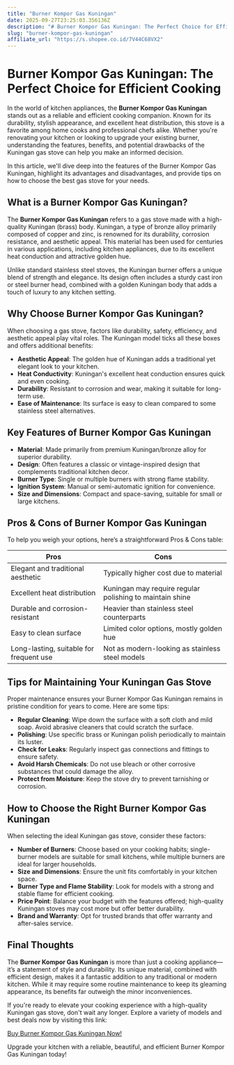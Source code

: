 ```yaml
---
title: "Burner Kompor Gas Kuningan"
date: 2025-09-27T23:25:03.356136Z
description: "# Burner Kompor Gas Kuningan: The Perfect Choice for Efficient Cooking..."
slug: "burner-kompor-gas-kuningan"
affiliate_url: "https://s.shopee.co.id/7V44C68VX2"
---
```

# Burner Kompor Gas Kuningan: The Perfect Choice for Efficient Cooking

In the world of kitchen appliances, the **Burner Kompor Gas Kuningan** stands out as a reliable and efficient cooking companion. Known for its durability, stylish appearance, and excellent heat distribution, this stove is a favorite among home cooks and professional chefs alike. Whether you're renovating your kitchen or looking to upgrade your existing burner, understanding the features, benefits, and potential drawbacks of the Kuningan gas stove can help you make an informed decision.

In this article, we'll dive deep into the features of the Burner Kompor Gas Kuningan, highlight its advantages and disadvantages, and provide tips on how to choose the best gas stove for your needs.

## What is a Burner Kompor Gas Kuningan?

The **Burner Kompor Gas Kuningan** refers to a gas stove made with a high-quality Kuningan (brass) body. Kuningan, a type of bronze alloy primarily composed of copper and zinc, is renowned for its durability, corrosion resistance, and aesthetic appeal. This material has been used for centuries in various applications, including kitchen appliances, due to its excellent heat conduction and attractive golden hue.

Unlike standard stainless steel stoves, the Kuningan burner offers a unique blend of strength and elegance. Its design often includes a sturdy cast iron or steel burner head, combined with a golden Kuningan body that adds a touch of luxury to any kitchen setting.

## Why Choose Burner Kompor Gas Kuningan?

When choosing a gas stove, factors like durability, safety, efficiency, and aesthetic appeal play vital roles. The Kuningan model ticks all these boxes and offers additional benefits:

- **Aesthetic Appeal**: The golden hue of Kuningan adds a traditional yet elegant look to your kitchen.
- **Heat Conductivity**: Kuningan's excellent heat conduction ensures quick and even cooking.
- **Durability**: Resistant to corrosion and wear, making it suitable for long-term use.
- **Ease of Maintenance**: Its surface is easy to clean compared to some stainless steel alternatives.

## Key Features of Burner Kompor Gas Kuningan

- **Material**: Made primarily from premium Kuningan/bronze alloy for superior durability.
- **Design**: Often features a classic or vintage-inspired design that complements traditional kitchen decor.
- **Burner Type**: Single or multiple burners with strong flame stability.
- **Ignition System**: Manual or semi-automatic ignition for convenience.
- **Size and Dimensions**: Compact and space-saving, suitable for small or large kitchens.

## Pros & Cons of Burner Kompor Gas Kuningan

To help you weigh your options, here’s a straightforward Pros & Cons table:

| Pros                                      | Cons                                |
|-------------------------------------------|-------------------------------------|
| Elegant and traditional aesthetic       | Typically higher cost due to material |
| Excellent heat distribution               | Kuningan may require regular polishing to maintain shine |
| Durable and corrosion-resistant          | Heavier than stainless steel counterparts |
| Easy to clean surface                     | Limited color options, mostly golden hue |
| Long-lasting, suitable for frequent use | Not as modern-looking as stainless steel models |

## Tips for Maintaining Your Kuningan Gas Stove

Proper maintenance ensures your Burner Kompor Gas Kuningan remains in pristine condition for years to come. Here are some tips:

- **Regular Cleaning**: Wipe down the surface with a soft cloth and mild soap. Avoid abrasive cleaners that could scratch the surface.
- **Polishing**: Use specific brass or Kuningan polish periodically to maintain its luster.
- **Check for Leaks**: Regularly inspect gas connections and fittings to ensure safety.
- **Avoid Harsh Chemicals**: Do not use bleach or other corrosive substances that could damage the alloy.
- **Protect from Moisture**: Keep the stove dry to prevent tarnishing or corrosion.

## How to Choose the Right Burner Kompor Gas Kuningan

When selecting the ideal Kuningan gas stove, consider these factors:

- **Number of Burners**: Choose based on your cooking habits; single-burner models are suitable for small kitchens, while multiple burners are ideal for larger households.
- **Size and Dimensions**: Ensure the unit fits comfortably in your kitchen space.
- **Burner Type and Flame Stability**: Look for models with a strong and stable flame for efficient cooking.
- **Price Point**: Balance your budget with the features offered; high-quality Kuningan stoves may cost more but offer better durability.
- **Brand and Warranty**: Opt for trusted brands that offer warranty and after-sales service.

## Final Thoughts

The **Burner Kompor Gas Kuningan** is more than just a cooking appliance—it’s a statement of style and durability. Its unique material, combined with efficient design, makes it a fantastic addition to any traditional or modern kitchen. While it may require some routine maintenance to keep its gleaming appearance, its benefits far outweigh the minor inconveniences.

If you're ready to elevate your cooking experience with a high-quality Kuningan gas stove, don't wait any longer. Explore a variety of models and best deals now by visiting this link:

[Buy Burner Kompor Gas Kuningan Now!](https://s.shopee.co.id/7V44C68VX2)

Upgrade your kitchen with a reliable, beautiful, and efficient Burner Kompor Gas Kuningan today!